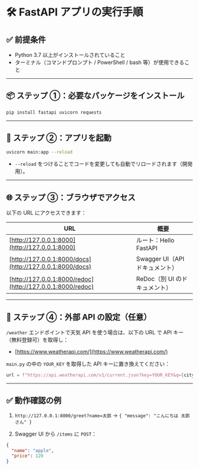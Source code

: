 # 🛠️ FastAPI アプリの実行手順

## ✅ 前提条件

- Python 3.7 以上がインストールされていること
- ターミナル（コマンドプロンプト / PowerShell / bash 等）が使用できること

---

## 📦 ステップ ①：必要なパッケージをインストール

```bash
pip install fastapi uvicorn requests
```

---

## 🚀 ステップ ②：アプリを起動

```bash
uvicorn main:app --reload
```

- `--reload` をつけることでコードを変更しても自動でリロードされます（開発用）。

---

## 🌐 ステップ ③：ブラウザでアクセス

以下の URL にアクセスできます：

| URL                                                        | 概要                           |
| ---------------------------------------------------------- | ------------------------------ |
| [http://127.0.0.1:8000](http://127.0.0.1:8000)             | ルート：Hello FastAPI          |
| [http://127.0.0.1:8000/docs](http://127.0.0.1:8000/docs)   | Swagger UI（API ドキュメント） |
| [http://127.0.0.1:8000/redoc](http://127.0.0.1:8000/redoc) | ReDoc（別 UI のドキュメント）  |

---

## 🔑 ステップ ④：外部 API の設定（任意）

`/weather` エンドポイントで天気 API を使う場合は、以下の URL で API キー（無料登録可）を取得し：

- [https://www.weatherapi.com/](https://www.weatherapi.com/)

`main.py` の中の `YOUR_KEY` を取得した API キーに置き換えてください：

```python
url = f"https://api.weatherapi.com/v1/current.json?key=YOUR_KEY&q={city}"
```

---

## ✅ 動作確認の例

1. `http://127.0.0.1:8000/greet?name=太郎`
   → `{ "message": "こんにちは 太郎 さん" }`

2. Swagger UI から `/items` に `POST`：

```json
{
  "name": "apple",
  "price": 120
}
```
